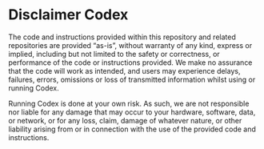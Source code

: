 # Disclaimer Codex

The code and instructions provided within this repository and related repositories are provided “as-is”, without warranty of any kind, express or implied, including but not limited to the safety or correctness, or performance of the code or instructions provided. We make no assurance that the code will work as intended, and users may experience delays, failures, errors, omissions or loss of transmitted information whilst using or running Codex.

Running Codex is done at your own risk. As such, we are not responsible nor liable for any damage that may occur to your hardware, software, data, or network, or for any loss, claim, damage of whatever nature, or other liability arising from or in connection with the use of the provided code and instructions.
